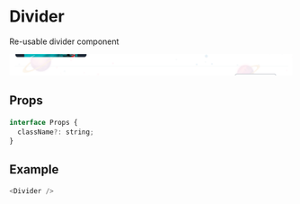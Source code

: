 # Divider

Re-usable divider component

![](./readmeIMG/2023-02-15-17-06-27.png)

## Props

```js
interface Props {
  className?: string;
}
```

## Example

```js
<Divider />
```
